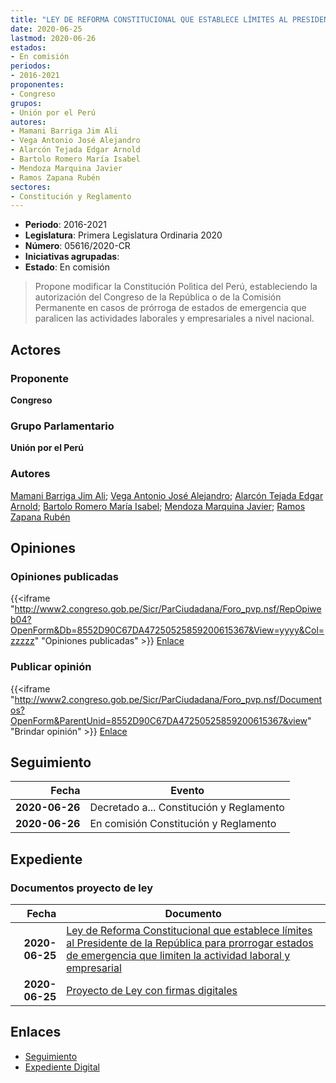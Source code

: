 ```yaml
---
title: "LEY DE REFORMA CONSTITUCIONAL QUE ESTABLECE LÍMITES AL PRESIDENTE DE LA REPÚBLICA PARA PRORROGAR ESTADOS DE EMERGENCIA QUE LIMITEN LA ACTIVIDAD LABORAL Y EMPRESARIAL"
date: 2020-06-25
lastmod: 2020-06-26
estados:
- En comisión
periodos:
- 2016-2021
proponentes:
- Congreso
grupos:
- Unión por el Perú
autores:
- Mamani Barriga Jim Ali
- Vega Antonio José Alejandro
- Alarcón Tejada Edgar Arnold
- Bartolo Romero María Isabel
- Mendoza Marquina Javier
- Ramos Zapana Rubén
sectores:
- Constitución y Reglamento
---
```

- **Periodo**: 2016-2021
- **Legislatura**: Primera Legislatura Ordinaria 2020
- **Número**: 05616/2020-CR
- **Iniciativas agrupadas**: 
- **Estado**: En comisión

> Propone modificar la Constitución Polìtica del Perú, estableciendo la autorización del Congreso de la República o de la Comisión Permanente en casos de prórroga de estados de emergencia que paralicen las actividades laborales y empresariales a nivel nacional.


## Actores

### Proponente

**Congreso**

### Grupo Parlamentario

**Unión por el Perú**

### Autores

[Mamani Barriga Jim Ali](mailto:mailto:jmamani@congreso.gob.pe); [Vega Antonio José Alejandro](mailto:mailto:jvegaa@congreso.gob.pe); [Alarcón Tejada Edgar Arnold](mailto:mailto:ealarcont@congreso.gob.pe); [Bartolo Romero María Isabel](mailto:mailto:mbartolo@congreso.gob.pe); [Mendoza Marquina Javier](mailto:mailto:jmendoza@congreso.gob.pe); [Ramos Zapana Rubén](mailto:mailto:rramos@congreso.gob.pe)

## Opiniones

### Opiniones publicadas

{{<iframe "http://www2.congreso.gob.pe/Sicr/ParCiudadana/Foro_pvp.nsf/RepOpiweb04?OpenForm&Db=8552D90C67DA47250525859200615367&View=yyyy&Col=zzzzz" "Opiniones publicadas" >}}
[Enlace](http://www2.congreso.gob.pe/Sicr/ParCiudadana/Foro_pvp.nsf/RepOpiweb04?OpenForm&Db=8552D90C67DA47250525859200615367&View=yyyy&Col=zzzzz)

### Publicar opinión

{{<iframe "http://www2.congreso.gob.pe/Sicr/ParCiudadana/Foro_pvp.nsf/Documentos?OpenForm&ParentUnid=8552D90C67DA47250525859200615367&view" "Brindar opinión" >}}
[Enlace](http://www2.congreso.gob.pe/Sicr/ParCiudadana/Foro_pvp.nsf/Documentos?OpenForm&ParentUnid=8552D90C67DA47250525859200615367&view)


## Seguimiento

| Fecha | Evento |
|------:|--------|
| **2020-06-26** | Decretado a... Constitución y Reglamento |
| **2020-06-26** | En comisión Constitución y Reglamento |

## Expediente

### Documentos proyecto de ley

| Fecha | Documento |
|------:|-----------|
| **2020-06-25** | [Ley de Reforma Constitucional que establece límites al Presidente de la República para prorrogar estados de emergencia que limiten la actividad laboral y empresarial](http://www.leyes.congreso.gob.pe/Documentos/2016_2021/Proyectos_de_Ley_y_de_Resoluciones_Legislativas/PL05616-20200625.pdf) |
| **2020-06-25** | [Proyecto de Ley con firmas digitales](http://www.leyes.congreso.gob.pe/Documentos/2016_2021/Proyectos_de_Ley_y_de_Resoluciones_Legislativas/Proyectos_Firmas_digitales/PL05616.pdf) |

## Enlaces

- [Seguimiento](http://www2.congreso.gob.pe/Sicr/TraDocEstProc/CLProLey2016.nsf/f7fff46988ca05b1052578e100829cc7/da6169ee55cc4f830525859200830618?OpenDocument)
- [Expediente Digital](http://www2.congreso.gob.pe/Sicr/TraDocEstProc/CLProLey2016.nsf/f7fff46988ca05b1052578e100829cc7/da6169ee55cc4f830525859200830618?OpenDocument&Click=05257FB7005EB655.eb71d0cf91d8294e05256cdf006b5706/$Body/0.1C6C)

